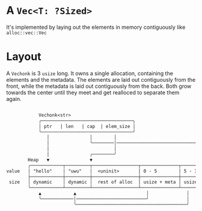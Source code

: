 # A `Vec<T: ?Sized>`

It's implemented by laying out the elements in memory contiguously like `alloc::vec::Vec`

# Layout

A `Vechonk` is 3 `usize` long. It owns a single allocation, containing the elements and the metadata.
The elements are laid out contiguously from the front, while the metadata is laid out contiguously from the back.
Both grow towards the center until they meet and get realloced to separate them again.

```txt

            Vechonk<str>
            ╭──────────────────────────────────╮
            │ ptr   | len   | cap  | elem_size │
            ╰──────────────────────────────────╯
               │               │        │
               │               ╰────────│──────────────────────────────────────╮
               │                        │                                      │
               │               ╭────────╯                                      │
        Heap   ▼               ▼                                               ▼
        ╭────────────┬─────────┬─────────────────┬──────────────┬──────────────╮
value   │ "hello"    │ "uwu"   │  <uninit>       │ 0 - 5        │ 5 - 3        │
        ├────────────┼─────────┼─────────────────┼──────────────┼──────────────┤
 size   │ dynamic    │ dynamic │  rest of alloc  │ usize + meta │ usize + meta │
        ╰────────────┴─────────┴─────────────────┴──────────────┴──────────────╯
            ▲            ▲                          │              │
            ╰────────────│──────────────────────────╯              │
                         ╰─────────────────────────────────────────╯
```